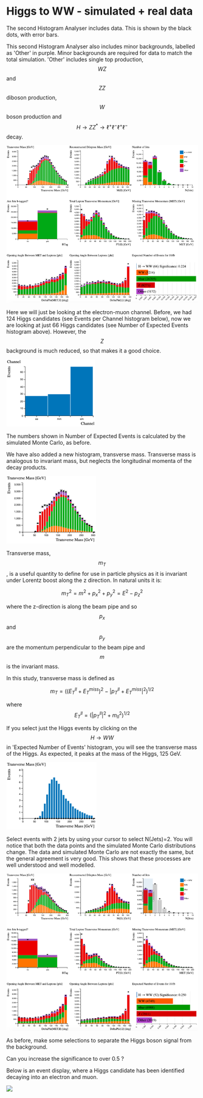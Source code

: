 # Higgs to WW - simulated + real data

The second Histogram Analyser includes data. This is shown by the black dots, with error bars.

This second Histogram Analyser also includes minor backgrounds, labelled as 'Other' in purple. Minor backgrounds are required for data to match the total simulation. 'Other' includes single top production, $$WZ$$ and $$ZZ$$ diboson production, $$W$$ boson production and $$H \rightarrow ZZ^* \rightarrow \ell^+\ell^-\ell^+\ell^-$$ decay.

![](pictures/NewHistAnalyser_13TeV.png)

Here we will just be looking at the electron-muon channel. Before, we had 124 Higgs candidates (see Events per Channel histogram below), now we are looking at just 66 Higgs candidates (see Number of Expected Events histogram above). However, the $$Z$$ background is much reduced, so that makes it a good choice.



![](pictures/HWWcandidates_13TeV.png)




The numbers shown in Number of Expected Events is calculated by the simulated Monte Carlo, as before.

We have also added a new histogram, transverse mass. Transverse mass is analogous to invariant mass, but neglects the longitudinal momenta of the decay products.

![](pictures/TransverseMass_13TeV.png)




Transverse mass, $$m_T$$, is a useful quantity to define for use in particle physics as it is invariant under Lorentz boost along the z direction. In natural units it is:

$$m_T^2 = m^2 + p_x^2 + p_y^2 = E^2 - p_z^2$$

where the z-direction is along the beam pipe and so $$p_x$$ and $$p_y$$ are the momentum perpendicular to the beam pipe and $$m$$ is the invariant mass.

In this study, transverse mass is defined as

$$m_T = ((E_T^{ll} + E_T^{miss})^2 - | p_T^{ll} + E_T^{miss} |^2 ) ^{1/2} $$

where 
$$ E_T^{ll} = (|p_T^{ll}|^2 + m_{ll}^2 )^{1/2} $$

If you select just the Higgs events by clicking on the $$H \rightarrow WW$$ in 'Expected Number of Events' histogram, you will see the transverse mass of the Higgs. As expected, it peaks at the mass of the Higgs, 125 GeV.


![](pictures/TransverseMassHWW_13TeV.png)



Select events with 2 jets by using your cursor to select N(Jets)=2. You will notice that both the data points and the simulated Monte Carlo distributions change. The data and simulated Monte Carlo are not exactly the same, but the general agreement is very good. This shows that these processes are well understood and well modelled.

![](pictures/Njets2DataMC_13TeV.png)




As before, make some selections to separate the Higgs boson signal from the background.

Can you increase the significance to over 0.5 ?

Below is an event display, where a Higgs candidate has been identified decaying into an electron and muon.




![](pictures/CandidateEvent1.jpg)









